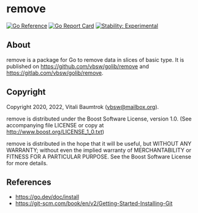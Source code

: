 # remove

[![Go Reference](https://pkg.go.dev/badge/github.com/vbsw/golib/remove.svg)](https://pkg.go.dev/github.com/vbsw/golib/remove) [![Go Report Card](https://goreportcard.com/badge/github.com/vbsw/golib/remove)](https://goreportcard.com/report/github.com/vbsw/golib/remove) [![Stability: Experimental](https://masterminds.github.io/stability/experimental.svg)](https://masterminds.github.io/stability/experimental.html)

## About
remove is a package for Go to remove data in slices of basic type. It is published on <https://github.com/vbsw/golib/remove> and <https://gitlab.com/vbsw/golib/remove>.

## Copyright
Copyright 2020, 2022, Vitali Baumtrok (vbsw@mailbox.org).

remove is distributed under the Boost Software License, version 1.0. (See accompanying file LICENSE or copy at http://www.boost.org/LICENSE_1_0.txt)

remove is distributed in the hope that it will be useful, but WITHOUT ANY WARRANTY; without even the implied warranty of MERCHANTABILITY or FITNESS FOR A PARTICULAR PURPOSE. See the Boost Software License for more details.

## References
- https://go.dev/doc/install
- https://git-scm.com/book/en/v2/Getting-Started-Installing-Git
